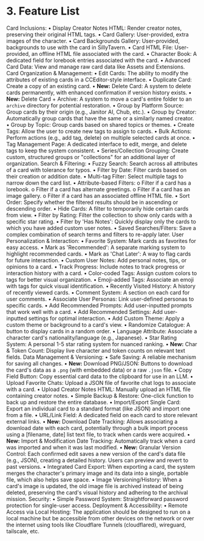 # 3. Feature List
Card Inclusions:
•	Display Creator Notes HTML: Render creator notes, preserving their original HTML tags.
•	Card Gallery: User-provided, extra images of the character.
•	Card Backgrounds Gallery: User-provided, backgrounds to use with the card in SillyTavern.
•	Card HTML File: User-provided, an offline HTML file associated with the card.
•	Character Book: A dedicated field for lorebook entries associated with the card.
•	Advanced Card Data: View and manage raw card data like Assets and Extensions.
Card Organization & Management:
•	Edit Cards: The ability to modify the attributes of existing cards in a CCEditor-style interface.
•	Duplicate Card: Create a copy of an existing card.
•	**New:** Delete Card: A system to delete cards permanently, with enhanced confirmation if version history exists.
•	**New:** Delete Card + Archive: A system to move a card's entire folder to an `archive` directory for potential restoration.
•	Group by Platform Source: Group cards by their origin (e.g., Janitor AI, Chub, etc.).
•	Group by Creator: Automatically group cards that have the same or a similarly named creator.
•	Group by Topic: Group cards based on shared topics or themes.
•	Create Tags: Allow the user to create new tags to assign to cards.
•	Bulk Actions: Perform actions (e.g., add tag, delete) on multiple selected cards at once.
•	Tag Management Page: A dedicated interface to edit, merge, and delete tags to keep the system consistent.
•	Series/Collection Grouping: Create custom, structured groups or "collections" for an additional layer of organization.
Search & Filtering:
•	Fuzzy Search: Search across all attributes of a card with tolerance for typos.
•	Filter by Date: Filter cards based on their creation or addition date.
•	Multi-tag Filter: Select multiple tags to narrow down the card list.
•	Attribute-based Filters:
o	Filter if a card has a lorebook.
o	Filter if a card has alternate greetings.
o	Filter if a card has an image gallery.
o	Filter if a card has an associated offline HTML file.
•	Sort Order: Specify whether the filtered results should be in ascending or descending order.
•	Hide Cards: A filter to temporarily hide certain cards from view.
•	Filter by Rating: Filter the collection to show only cards with a specific star rating.
•	Filter by 'Has Notes': Quickly display only the cards to which you have added custom user notes.
•	Saved Searches/Filters: Save a complex combination of search terms and filters to re-apply later.
User Personalization & Interaction:
•	Favorite System: Mark cards as favorites for easy access.
•	Mark as 'Recommended': A separate marking system to highlight recommended cards.
•	Mark as 'Chat Later': A way to flag cards for future interaction.
•	Custom User Notes: Add personal notes, tips, or opinions to a card.
•	Track Progress: Include notes to track progress or interaction history with a card.
•	Color-coded Tags: Assign custom colors to tags for better visual organization.
•	Emoji-added Tags: Associate an emoji with tags for quick visual identification.
•	Recently Visited History: A history of recently viewed cards.
•	Comment System: A section on each card for user comments.
•	Associate User Personas: Link user-defined personas to specific cards.
•	Add Recommended Prompts: Add user-inputted prompts that work well with a card.
•	Add Recommended Settings: Add user-inputted settings for optimal interaction.
•	Add Custom Theme: Apply a custom theme or background to a card's view.
•	Randomize Catalogue: A button to display cards in a random order.
•	Language Attribute: Associate a character card's nationality/language (e.g., Japanese).
•	Star Rating System: A personal 1-5 star rating system for nuanced ranking.
•	**New:** Char & Token Count: Display live character and token counts on relevant text fields.
Data Management & Versioning:
•	Safe Saving: A reliable mechanism for saving all changes.
•	**New:** Download PNG/JSON: Buttons to download the card's data as a `.png` (with embedded data) or a raw `.json` file.
•	Copy Field Button: Copy essential card data to the clipboard for use in an LLM.
•	Upload Favorite Chats: Upload a JSON file of favorite chat logs to associate with a card.
•	Upload Creator Notes HTML: Manually upload an HTML file containing creator notes.
•	Simple Backup & Restore: One-click function to back up and restore the entire database.
•	Import/Export Single Card: Export an individual card to a standard format (like JSON) and import one from a file.
•	URL/Link Field: A dedicated field on each card to store relevant external links.
•	**New:** Download Date Tracking: Allows associating a download date with each card, potentially through a bulk import process using a [filename, date] list text file, to track when cards were acquired.
•	**New:** Import & Modification Date Tracking: Automatically track when a card was imported and when it was last modified.
•	**New:** Granular Version Control: Each confirmed edit saves a new version of the card's data file (e.g., JSON), creating a detailed history. Users can preview and revert to past versions.
•	Integrated Card Export: When exporting a card, the system merges the character's primary image and its data into a single, portable file, which also helps save space.
•	Image Versioning/History: When a card's image is updated, the old image file is archived instead of being deleted, preserving the card's visual history and adhering to the archival mission.
Security:
•	Simple Password System: Straightforward password protection for single-user access.
Deployment & Accessibility:
•	Remote Access via Local Hosting: The application should be designed to run on a local machine but be accessible from other devices on the network or over the internet using tools like Cloudflare Tunnels (cloudflared), wireguard, tailscale, etc.